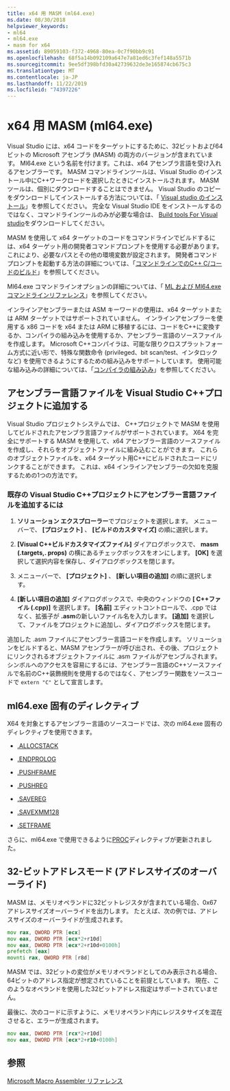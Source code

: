 ```yaml
---
title: x64 用 MASM (ml64.exe)
ms.date: 08/30/2018
helpviewer_keywords:
- ml64
- ml64.exe
- masm for x64
ms.assetid: 89059103-f372-4968-80ea-0c7f90bb9c91
ms.openlocfilehash: 68f5a14b092109a647e7a81ed6c3fef148a5571b
ms.sourcegitcommit: 9ee5df398bfd30a42739632de3e165874cb675c3
ms.translationtype: MT
ms.contentlocale: ja-JP
ms.lasthandoff: 11/22/2019
ms.locfileid: "74397226"
---
```

# <a name="masm-for-x64-ml64exe"></a>x64 用 MASM (ml64.exe)

Visual Studio には、x64 コードをターゲットにするために、32ビットおよび64ビットの Microsoft アセンブラ (MASM) の両方のバージョンが含まれています。 Ml64.exe という名前を付けます。これは、x64 アセンブラ言語を受け入れるアセンブラーです。 MASM コマンドラインツールは、Visual Studio のインストール中にC++ワークロードを選択したときにインストールされます。 MASM ツールは、個別にダウンロードすることはできません。 Visual Studio のコピーをダウンロードしてインストールする方法については、「 [Visual studio のインストール](/visualstudio/install/install-visual-studio)」を参照してください。 完全な Visual Studio IDE をインストールするのではなく、コマンドラインツールのみが必要な場合は、 [Build tools For Visual studio](https://visualstudio.microsoft.com/downloads/#build-tools-for-visual-studio-2019)をダウンロードしてください。

MASM を使用して x64 ターゲットのコードをコマンドラインでビルドするには、x64 ターゲット用の開発者コマンドプロンプトを使用する必要があります。これにより、必要なパスとその他の環境変数が設定されます。 開発者コマンドプロンプトを起動する方法の詳細については、「[コマンドラインでのC++ C/コードのビルド](../../build/building-on-the-command-line.md)」を参照してください。

Ml64.exe コマンドラインオプションの詳細については、「 [ML および Ml64.exe コマンドラインリファレンス](../../assembler/masm/ml-and-ml64-command-line-reference.md)」を参照してください。

インラインアセンブラーまたは ASM キーワードの使用は、x64 ターゲットまたは ARM ターゲットではサポートされていません。 インラインアセンブラーを使用する x86 コードを x64 または ARM に移植するには、コードをC++に変換するか、コンパイラの組み込みを使用するか、アセンブラー言語のソースファイルを作成します。 Microsoft C++コンパイラは、可能な限りクロスプラットフォーム方式に近い形で、特殊な関数命令 (privileged、bit scan/test、インタロックなど) を使用できるようにするための組み込みをサポートしています。 使用可能な組み込みの詳細については、「[コンパイラの組み込み](../../intrinsics/compiler-intrinsics.md)」を参照してください。

## <a name="add-an-assembler-language-file-to-a-visual-studio-c-project"></a>アセンブラー言語ファイルを Visual Studio C++プロジェクトに追加する

Visual Studio プロジェクトシステムでは、 C++プロジェクトで MASM を使用してビルドされたアセンブラ言語ファイルがサポートされています。 X64 を完全にサポートする MASM を使用して、x64 アセンブラー言語のソースファイルを作成し、それらをオブジェクトファイルに組み込むことができます。 これらのオブジェクトファイルを、x64 ターゲット用C++にビルドされたコードにリンクすることができます。 これは、x64 インラインアセンブラーの欠如を克服するための1つの方法です。

### <a name="to-add-an-assembler-language-file-to-an-existing-visual-studio-c-project"></a>既存の Visual Studio C++プロジェクトにアセンブラー言語ファイルを追加するには

1. **ソリューション エクスプローラー**でプロジェクトを選択します。 メニューバーで、 **[プロジェクト]** 、 **[ビルドのカスタマイズ]** の順に選択します。

1. **[Visual C++ビルドカスタマイズファイル]** ダイアログボックスで、 **masm (.targets,. props)** の横にあるチェックボックスをオンにします。 **[OK]** を選択して選択内容を保存し、ダイアログボックスを閉じます。

1. メニューバーで、 **[プロジェクト]** 、 **[新しい項目の追加]** の順に選択します。

1. **[新しい項目の追加]** ダイアログボックスで、中央のウィンドウの **[ C++ファイル (.cpp)]** を選択します。 **[名前]** エディットコントロールで、.cpp ではなく、拡張子が **.asm**の新しいファイル名を入力します。 **[追加]** を選択して、ファイルをプロジェクトに追加し、ダイアログボックスを閉じます。

追加した .asm ファイルにアセンブラー言語コードを作成します。 ソリューションをビルドすると、MASM アセンブラーが呼び出され、その後、プロジェクトにリンクされるオブジェクトファイルに .asm ファイルがアセンブルされます。 シンボルへのアクセスを容易にするには、アセンブラー言語のC++ソースファイルで名前のC++装飾規則を使用するのではなく、アセンブラー関数をソースコードで `extern "C"` として宣言します。

## <a name="ml64-specific-directives"></a>ml64.exe 固有のディレクティブ

X64 を対象とするアセンブラー言語のソースコードでは、次の ml64.exe 固有のディレクティブを使用できます。

- [.ALLOCSTACK](../../assembler/masm/dot-allocstack.md)

- [.ENDPROLOG](../../assembler/masm/dot-endprolog.md)

- [.PUSHFRAME](../../assembler/masm/dot-pushframe.md)

- [.PUSHREG](../../assembler/masm/dot-pushreg.md)

- [.SAVEREG](../../assembler/masm/dot-savereg.md)

- [.SAVEXMM128](../../assembler/masm/dot-savexmm128.md)

- [.SETFRAME](../../assembler/masm/dot-setframe.md)

さらに、ml64.exe で使用できるように[PROC](../../assembler/masm/proc.md)ディレクティブが更新されました。

## <a name="32-bit-address-mode-address-size-override"></a>32-ビットアドレスモード (アドレスサイズのオーバーライド)

MASM は、メモリオペランドに32ビットレジスタが含まれている場合、0x67 アドレスサイズオーバーライドを出力します。 たとえば、次の例では、アドレスサイズのオーバーライドが生成されます。

```asm
mov rax, QWORD PTR [ecx]
mov eax, DWORD PTR [ecx*2+r10d]
mov eax, DWORD PTR [ecx*2+r10d+0100h]
prefetch [eax]
movnti rax, QWORD PTR [r8d]
```

MASM では、32ビットの変位がメモリオペランドとしてのみ表示される場合、64ビットのアドレス指定が想定されていることを前提としています。 現在、このようなオペランドを使用した32ビットアドレス指定はサポートされていません。

最後に、次のコードに示すように、メモリオペランド内にレジスタサイズを混在させると、エラーが生成されます。

```asm
mov eax, DWORD PTR [rcx*2+r10d]
mov eax, DWORD PTR [ecx*2+r10+0100h]
```

## <a name="see-also"></a>参照

[Microsoft Macro Assembler リファレンス](../../assembler/masm/microsoft-macro-assembler-reference.md)
